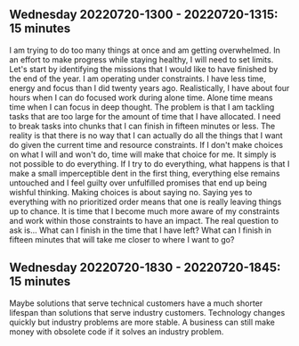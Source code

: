 ## Wednesday 20220720-1300 - 20220720-1315: 15 minutes

I am trying to do too many things at once and am getting overwhelmed. In an effort to make progress while staying healthy, I will need to set limits. Let's start by identifying the missions that I would like to have finished by the end of the year. I am operating under constraints. I have less time, energy and focus than I did twenty years ago. Realistically, I have about four hours when I can do focused work during alone time. Alone time means time when I can focus in deep thought. The problem is that I am tackling tasks that are too large for the amount of time that I have allocated. I need to break tasks into chunks that I can finish in fifteen minutes or less. The reality is that there is no way that I can actually do all the things that I want do given the current time and resource constraints. If I don't make choices on what I will and won't do, time will make that choice for me. It simply is not possible to do everything. If I try to do everything, what happens is that I make a small imperceptible dent in the first thing, everything else remains untouched and I feel guilty over unfulfilled promises that end up being wishful thinking. Making choices is about saying no. Saying yes to everything with no prioritized order means that one is really leaving things up to chance. It is time that I become much more aware of my constraints and work within those constraints to have an impact. The real question to ask is... What can I finish in the time that I have left? What can I finish in fifteen minutes that will take me closer to where I want to go?

## Wednesday 20220720-1830 - 20220720-1845: 15 minutes

Maybe solutions that serve technical customers have a much shorter lifespan than solutions that serve industry customers. Technology changes quickly but industry problems are more stable. A business can still make money with obsolete code if it solves an industry problem.
